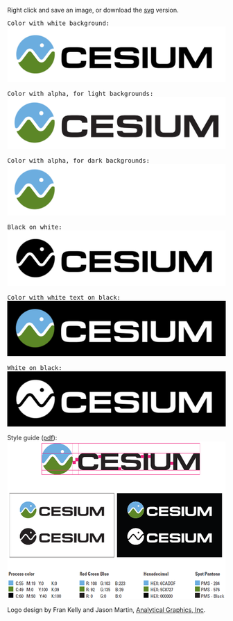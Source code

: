 Right click and save an image, or download the <a href="logos/Cesium_Logo_Color.SVG">svg</a> version.

<pre>Color with white background:
<img src="logos/Cesium_Logo_Color.jpg" />

Color with alpha, for light backgrounds:
<img src="logos/Cesium_Logo_forLightBackground.png" />

Color with alpha, for dark backgrounds:
<img src="logos/Cesium_Logo_forDarkBackground.png" />

Black on white:
<img src="logos/Cesium_Logo_Black.jpg" />

Color with white text on black: 
<img src="logos/Cesium_Logo_Color_onBlack.jpg" />

White on black:
<img src="logos/Cesium_Logo_White.jpg" /></pre>

Style guide ([pdf](logos/Cesium_Logo_StyleGuide.pdf)):
<img src="logos/Cesium_Logo_StyleGuide.png" />

Logo design by Fran Kelly and Jason Martin, [Analytical Graphics, Inc](http://www.agi.com/).
